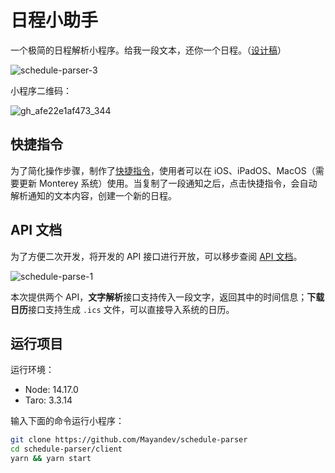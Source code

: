 # 日程小助手

一个极简的日程解析小程序。给我一段文本，还你一个日程。（[设计稿](https://www.figma.com/file/Ovq7IVCrpfxcuXAbwNZyhB/Schedule-Parser-Mini-Program)）

![schedule-parser-3](https://mayandev.oss-cn-hangzhou.aliyuncs.com/uPic/schedule-parser-3.png)

小程序二维码：

![gh_afe22e1af473_344](https://mayandev.oss-cn-hangzhou.aliyuncs.com/uPic/gh_afe22e1af473_344.jpeg)

## 快捷指令

为了简化操作步骤，制作了[快捷指令](https://www.icloud.com/shortcuts/4a4c7d5243b54af3b5c1857e96edf450)，使用者可以在 iOS、iPadOS、MacOS（需要更新 Monterey 系统）使用。当复制了一段通知之后，点击快捷指令，会自动解析通知的文本内容，创建一个新的日程。

## API 文档

为了方便二次开发，将开发的 API 接口进行开放，可以移步查阅 [API 文档](https://documenter.getpostman.com/view/6822627/UVJbJy7G)。

![schedule-parse-1](https://mayandev.oss-cn-hangzhou.aliyuncs.com/uPic/schedule-parse-1.png)

本次提供两个 API，**文字解析**接口支持传入一段文字，返回其中的时间信息；**下载日历**接口支持生成 `.ics` 文件，可以直接导入系统的日历。

## 运行项目

运行环境：

- Node: 14.17.0
- Taro: 3.3.14

输入下面的命令运行小程序：

```bash
git clone https://github.com/Mayandev/schedule-parser
cd schedule-parser/client
yarn && yarn start
```

